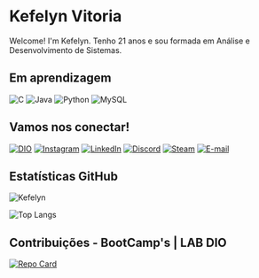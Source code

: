 
# Kefelyn Vitoria
Welcome! I'm Kefelyn. Tenho 21 anos e sou formada em Análise e Desenvolvimento de Sistemas.

## Em aprendizagem
![C](https://img.shields.io/badge/C-%23000000.svg?style=for-the-badge&logo=c&logoColor=white)
![Java](https://img.shields.io/badge/java-%234B275F.svg?style=for-the-badge&logo=openjdk&logoColor=white)
![Python](https://img.shields.io/badge/python-%23000000.svg?style=for-the-badge&logo=python&logoColor=ffdd54)
![MySQL](https://img.shields.io/badge/MySQL-%234B275F.svg?style=for-the-badge&logo=mysql&logoColor=white)

## Vamos nos conectar!
[![DIO](https://img.shields.io/badge/Perfil_na_DIO-%23000000.svg?style=for-the-badge&logo=DIO&logoColor=white)](https://www.dio.me/users/kefelyn_vitoria4)
[![Instagram](https://img.shields.io/badge/Instagram-%234B275F.svg?style=for-the-badge&logo=Instagram&logoColor=white)](https://www.instagram.com/ups_keffy/)
[![LinkedIn](https://img.shields.io/badge/linkedin-%23000000.svg?style=for-the-badge&logo=linkedin&logoColor=white)](https://www.linkedin.com/in/kefelyn-vitoria-a9565312a/)
[![Discord](https://img.shields.io/badge/Discord-%234B275F.svg?style=for-the-badge&logo=discord&logoColor=white)](https://discord.com/channels/@hyuffy/)
[![Steam](https://img.shields.io/badge/steam-%23000000.svg?style=for-the-badge&logo=steam&logoColor=white)](https://steamcommunity.com/profiles/76561198855809548)
[![E-mail](https://img.shields.io/badge/-Email-%234B275F.svg?style=for-the-badge&logo=microsoft-outlook&logoColor=white)](mailto:kefelyn.vitoria4@gmail.com)

## Estatísticas GitHub
![Kefelyn](https://github-readme-stats.vercel.app/api?username=Kefelyn&show_icons=true&theme=midnight-purple)

![Top Langs](https://github-readme-stats.vercel.app/api/top-langs/?username=Kefelyn&layout=compact&theme=midnight-purple)

## Contribuições - BootCamp's | LAB DIO
[![Repo Card](https://github-readme-stats.vercel.app/api/pin/?username=Kefelyn&repo=dio-lab-open-source&theme=midnight-purple)](https://github.com/Kefelyn/dio-lab-open-source)
